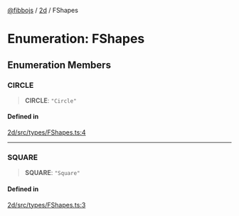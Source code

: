 [@fibbojs](/api/index) / [2d](/api/2d) / FShapes

# Enumeration: FShapes

## Enumeration Members

### CIRCLE

> **CIRCLE**: `"Circle"`

#### Defined in

[2d/src/types/FShapes.ts:4](https://github.com/fibbojs/fibbo/blob/fc0b9ae1dcd24855b80ad46a69cb7005bbcce7f4/packages/2d/src/types/FShapes.ts#L4)

***

### SQUARE

> **SQUARE**: `"Square"`

#### Defined in

[2d/src/types/FShapes.ts:3](https://github.com/fibbojs/fibbo/blob/fc0b9ae1dcd24855b80ad46a69cb7005bbcce7f4/packages/2d/src/types/FShapes.ts#L3)
